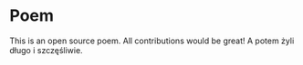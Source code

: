 # Poem
This is an open source poem. All contributions would be great!
A potem żyli długo i szczęśliwie.
